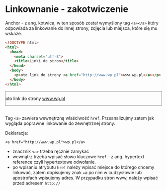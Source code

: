# Linkownanie - zakotwiczenie

Anchor - z ang. kotwica, w ten sposób został wymyślony tag `<a></a>` który odpowiada za linkowanie do innej strony, zdjęcia lub miejsca, które się mu wskaże.

```html
<!DOCTYPE html>
<html>
  <head>
    <meta charset="utf-8">
    <title>Linki do stron</title>
  </head>
  <body>
    <p>oto link do strony <a href="http://www.wp.pl">www.wp.pl</a></p>
  </body>
</html>
```
<div style="border:1px solid grey">
  <p>oto link do strony <a href="http://www.wp.pl">www.wp.pl</a></p>
</div><br>

Tag `<a>` zawiera wewnętrzną właściwość `href`. Przeanalizujmy zatem jak wygląda poprawne linkowanie do zewnętrznej strony.

Deklaracja:

`<a href="http://www.wp.pl">wp.pl</a>`

* znacznik `<a>` trzeba ręcznie zamykać
* wewnątrz trzeba wpisać słowo kluczowe `href` - z ang. hypertext reference czyli hypertextowe odwołanie.
* po wpisaniu atrybutu `href` należy wpisać miejsce do którego chcemy linkować, zatem dopisujemy znak `=`a po nim w cudzysłowie lub apostrofach wpisujemy adres. W przypadku stron www, należy wpisać przed adresem `http://`
